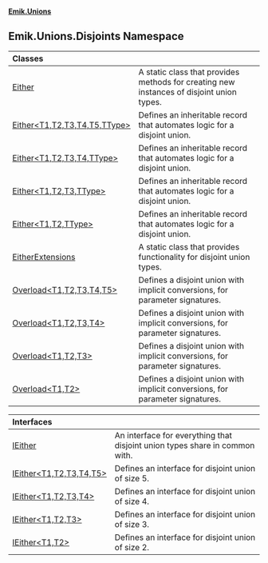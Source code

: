 #### [Emik.Unions](index.md 'index')

## Emik.Unions.Disjoints Namespace

| Classes | |
| :--- | :--- |
| [Either](Either.md 'Emik.Unions.Disjoints.Either') | A static class that provides methods for creating new instances of disjoint union types. |
| [Either&lt;T1,T2,T3,T4,T5,TType&gt;](Either{T1,T2,T3,T4,T5,TType}.md 'Emik.Unions.Disjoints.Either<T1,T2,T3,T4,T5,TType>') | Defines an inheritable record that automates logic for a disjoint union. |
| [Either&lt;T1,T2,T3,T4,TType&gt;](Either{T1,T2,T3,T4,TType}.md 'Emik.Unions.Disjoints.Either<T1,T2,T3,T4,TType>') | Defines an inheritable record that automates logic for a disjoint union. |
| [Either&lt;T1,T2,T3,TType&gt;](Either{T1,T2,T3,TType}.md 'Emik.Unions.Disjoints.Either<T1,T2,T3,TType>') | Defines an inheritable record that automates logic for a disjoint union. |
| [Either&lt;T1,T2,TType&gt;](Either{T1,T2,TType}.md 'Emik.Unions.Disjoints.Either<T1,T2,TType>') | Defines an inheritable record that automates logic for a disjoint union. |
| [EitherExtensions](EitherExtensions.md 'Emik.Unions.Disjoints.EitherExtensions') | A static class that provides functionality for disjoint union types. |
| [Overload&lt;T1,T2,T3,T4,T5&gt;](Overload{T1,T2,T3,T4,T5}.md 'Emik.Unions.Disjoints.Overload<T1,T2,T3,T4,T5>') | Defines a disjoint union with implicit conversions, for parameter signatures. |
| [Overload&lt;T1,T2,T3,T4&gt;](Overload{T1,T2,T3,T4}.md 'Emik.Unions.Disjoints.Overload<T1,T2,T3,T4>') | Defines a disjoint union with implicit conversions, for parameter signatures. |
| [Overload&lt;T1,T2,T3&gt;](Overload{T1,T2,T3}.md 'Emik.Unions.Disjoints.Overload<T1,T2,T3>') | Defines a disjoint union with implicit conversions, for parameter signatures. |
| [Overload&lt;T1,T2&gt;](Overload{T1,T2}.md 'Emik.Unions.Disjoints.Overload<T1,T2>') | Defines a disjoint union with implicit conversions, for parameter signatures. |

| Interfaces | |
| :--- | :--- |
| [IEither](IEither.md 'Emik.Unions.Disjoints.IEither') | An interface for everything that disjoint union types share in common with. |
| [IEither&lt;T1,T2,T3,T4,T5&gt;](IEither{T1,T2,T3,T4,T5}.md 'Emik.Unions.Disjoints.IEither<T1,T2,T3,T4,T5>') | Defines an interface for disjoint union of size 5. |
| [IEither&lt;T1,T2,T3,T4&gt;](IEither{T1,T2,T3,T4}.md 'Emik.Unions.Disjoints.IEither<T1,T2,T3,T4>') | Defines an interface for disjoint union of size 4. |
| [IEither&lt;T1,T2,T3&gt;](IEither{T1,T2,T3}.md 'Emik.Unions.Disjoints.IEither<T1,T2,T3>') | Defines an interface for disjoint union of size 3. |
| [IEither&lt;T1,T2&gt;](IEither{T1,T2}.md 'Emik.Unions.Disjoints.IEither<T1,T2>') | Defines an interface for disjoint union of size 2. |

